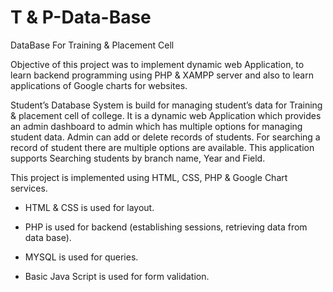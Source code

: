 # T & P-Data-Base

DataBase For Training & Placement Cell

Objective of this project was to implement dynamic web Application, to learn backend programming using PHP & XAMPP server and also to learn applications of Google charts for websites.

Student’s Database System is build for managing student’s data for Training & placement cell of college. It is a dynamic web Application which provides an admin dashboard to admin which has multiple options for managing student data. Admin can add or delete records of students. For searching a record of student there are multiple options are available. This application supports Searching students by branch name, Year and Field.

This project is implemented using HTML, CSS, PHP & Google Chart services.

- HTML & CSS is used for layout.

- PHP is used for backend (establishing sessions, retrieving data from data base).

- MYSQL is used for queries.

- Basic Java Script is used for form validation.
